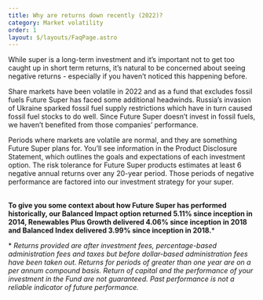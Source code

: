 ```yaml
---
title: Why are returns down recently (2022)?
category: Market volatility
order: 1
layout: $/layouts/FaqPage.astro
---
```

While super is a long-term investment and it’s important not to get too caught up in short term returns, it’s natural to be concerned about seeing negative returns - especially if you haven’t noticed this happening before.

Share markets have been volatile in 2022 and as a fund that excludes fossil fuels Future Super has faced some additional headwinds. Russia’s invasion of Ukraine sparked fossil fuel supply restrictions which have in turn caused fossil fuel stocks to do well. Since Future Super doesn’t invest in fossil fuels, we haven’t benefited from those companies’ performance.

Periods where markets are volatile are normal, and they are something Future Super plans for. You’ll see information in the Product Disclosure Statement, which outlines the goals and expectations of each investment option. The risk tolerance for Future Super products estimates at least 6 negative annual returns over any 20-year period. Those periods of negative performance are factored into our investment strategy for your super.

**\
To give you some context about how Future Super has performed historically, our Balanced Impact option returned 5.11% since inception in 2014, Renewables Plus Growth delivered 4.06% since inception in 2018 and Balanced Index delivered 3.99% since inception in 2018.***





\* *Returns provided are after investment fees, percentage-based administration fees and taxes but before dollar-based administration fees have been taken out. Returns for periods of greater than one year are on a per annum compound basis. Return of capital and the performance of your investment in the Fund are not guaranteed. Past performance is not a reliable indicator of future performance.*
